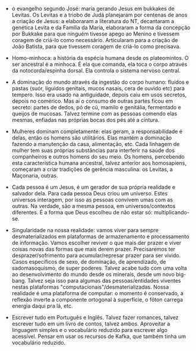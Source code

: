 * o evangelho segundo José: maria gerando Jesus em bukkakes de Levitas.
Os Levitas e a triobo de Judá planejaram por centenas de anos a criação de Jesus:
a elaboraram a literatura do NT, decantaram a genética Levita e da Família da Maria,
elaboraram a forma da concepção por Bukkake para que ninguém tivesse apego ao Menino
e tivessem coragem de criá-lo como necessário.
Articularam para a criação de João Batista, para que tivessem coragem de criá-lo como precisava.

* Homo-minhoca: a história da espécia humana desde os plateomintos.
O ser ancestral é a minhoca. É ela que comanda, ela toca o corpo através
da notocorda/espinha dorsal. Ela controla o sistema nervoso central.

* A dominação do mundo através da ingestão do corpo humano:
fluídos e pastas (suór, líguidos genitais, mucos nasais, cera de ouvido etc)
para tempero. Isso era usado na antiguidade, depois caiu em usos secretos,
depois no comérico.
Mas aí o consumo de outras partes ficou em secreto:
partes de dedos, pó de cú, mamilo e genitália, fermentado e queijos de mucosas.
Talvez termine com as pessoas comendo elas mesmas, enfiadas nas próprias bocas
dos pés até a cintura.

* Mulheres dominam completamente: elas geram, a responsabilidade é delas, então
os homens são utilitários. Elas mantém a dominação fazendo a manutenção da casa,
alimentação, etc. Cada linhagem de mulher tem suas próprias substâncias
para interferir na saúde dos companheiros e outros homens do seu meio.
Os homens, percebendo esta característica humana ancestral, talvez anterior aos
homosapiens, começaram a criar tradições de gerência masculina: os Levitas,
a Maçonaria, outras.

* Cada pessoa é um Jesus, é um gerador de sua própria realidade e salvador dela.
Para cada pessoa Deus criou um universo. Estes universos interagem, por isso as
pessoas convivem umas com as outras. Na verdade, são a mesma pessoa, em universos/contextos
diferentes. É a forma que Deus escolheu de não estar só: multiplicando-se.

* Singularidade na nossa realidade: vamos viver para sempre desmaterializados
em plataformas de armazenamento e processamento de informação.
Vamos escolher reviver o que mais der prazer e viver coisas novas
das formas que mais derem prazer. Precisaremos ter desprazer/sofrimento para
acumular/represar prazer para ser vivido.
Casos específicos de sexo, de dominação, de aprendizado, de sadomasoquismo,
de super poderes.
Talvez acabe tudo com uma volta ao desenvolvimento do mundo desde os minerais,
desde um novo big-bang. Talvez seja isso para algumas das pessoas/entidades viventes
nestas plataformas "computacionais"/desmaterializadas.
Nossa realidade é uma plataforma de computar: o momento é conservado,
a reflexão inverte a componente ortogonal à superfície,
o fóton carrega energia daqui pra lá, etc.

* Escrever tudo em Português e Inglês.
Talvez fazer romances, talvez escrever tudo em um livro de contos,
talvez ambos.
Aproveitar a linguagem simples e o vocabulário reduzido para
escrever algo acessível. Pensar em usar os recursos de Kafka,
que também tinha um vocabulário reduzido.
